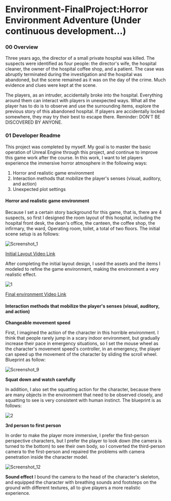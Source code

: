 # Environment-FinalProject:Horror Environment Adventure (Under continuous development...)

### 00 Overview

Three years ago, the director of a small private hospital was killed. The suspects were identified as four people: the director's wife, the hospital cleaner, the owner of the hospital coffee shop, and a patient. The case was abruptly terminated during the investigation and the hospital was abandoned, but the scene remained as it was on the day of the crime. Much evidence and clues were kept at the scene.

The players, as an intruder, accidentally broke into the hospital. Everything around them can interact with players in unexpected ways. What all the player has to do is to observe and use the surrounding items, explore the previous story of this abandoned hospital. If players are accidentally locked somewhere, they may try their best to escape there. Reminder: DON'T BE DISCOVERED BY ANYONE.

### 01 Developer Readme

This project was completed by myself. My goal is to master the basic operation of Unreal Engine through this project, and continue to improve this game work after the course. In this work, I want to let players experience the immersive horror atmosphere in the following ways:

1. Horror and realistic game environment
2. Interaction methods that mobilize the player's senses (visual, auditory, and action)
3. Unexpected plot settings

#### Horror and realistic game environment

Because I set a certain story background for this game, that is, there are 4 suspects, so first I designed the room layout of this hospital, including the hospital front desk, the dean's office, the canteen, the coffee shop, the infirmary, the ward, Operating room, toilet, a total of two floors. The initial scene setup is as follows:

![Screenshot_1](https://user-images.githubusercontent.com/81423727/174865407-019a67cc-8bcd-4c0d-a442-547dae5efcc3.png)

[Initial Layout Video Link](https://www.youtube.com/watch?v=_aKa5pxfTho)

After completing the initial layout design, I used the assets and the items I modeled to refine the game environment, making the environment a very realistic effect.

![1](https://user-images.githubusercontent.com/81423727/174867460-e9c92767-3543-4085-8cd7-2b4b2b318d52.jpg)

[Final environment Video Link](https://www.youtube.com/watch?v=2ZkwiT8vbDg)

#### Interaction methods that mobilize the player's senses (visual, auditory, and action)

**Changeable movement speed**

First, I imagined the action of the character in this horrible environment. I think that people rarely jump in a scary indoor environment, but gradually increase their pace in emergency situations, so I set the mouse wheel as the character's movement speed's controller, in an emergency, the player can speed up the movement of the character by sliding the scroll wheel. Blueprint as follow:

![Screenshot_9](https://user-images.githubusercontent.com/81423727/174869293-5cf9f8be-a065-4265-89ea-2aed68061689.png)

**Squat down and watch carefully**

In addition, I also set the squatting action for the character, because there are many objects in the environment that need to be observed closely, and squatting to see is very consistent with human instinct. The blueprint is as follows:

![2](https://user-images.githubusercontent.com/81423727/174870309-9081b841-e659-4c05-af93-c7754e453928.jpg)

**3rd person to first person**

In order to make the player more immersive, I prefer the first-person perspective characters, but I prefer the player to look down (the camera is turned to the bottom) to see their own body, so I converted the third-person camera to the first-person and repaired the problems with camera penetration inside the character model.

![Screenshot_12](https://user-images.githubusercontent.com/81423727/174871470-7c6bb7a4-c3c7-4c60-a754-c3fdac176e1e.png)

**Sound effect**
I bound the camera to the head of the character's skeleton, and equipped the character with breathing sounds and footsteps on the ground with different textures, all to give players a more realistic experience.



